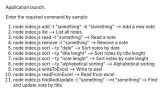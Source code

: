 Application launch.

Enter the required command by sample:
1. node index.js add -t "something" -b "something" -->  Add a new note
2. node index.js list -->  List all notes
3. node index.js read -t "something" -->  Read a note
4. node index.js remove -t "something" -->  Remove a note
5. node index.js sort --ty "date" -->  Sort notes by date
6. node index.js sort --ty "title lenght" -->  Sort notes by title lenght
7. node index.js sort --ty "note lenght" -->  Sort notes by note lenght
8. node index.js sort --ty "alphabetical sorting" -->  Alphabetical sorting
9. node index.js writeToExcel -->  Write to exel
10. node index.js readFromExcel -->  Read from excel 
11. node index.js findAndUpdate -t "something" --nt "something"-->  Find and update note by title

 

